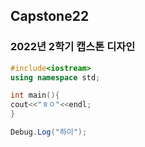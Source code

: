 ## Capstone22
### 2022년 2학기 캡스톤 디자인

```c++
#include<iostream>
using namespace std;

int main(){
cout<<"ㅎㅇ"<<endl;
}
```

```C#
Debug.Log("하이");
```
